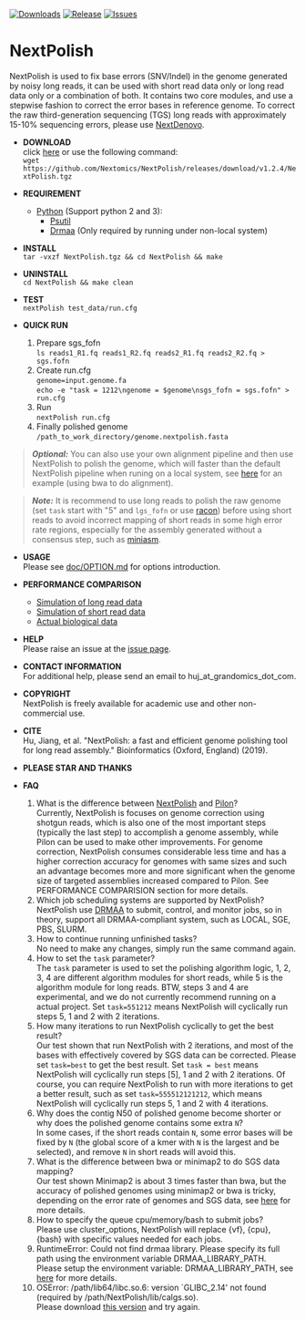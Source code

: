 [![Downloads](https://img.shields.io/github/downloads/Nextomics/NextPolish/total?logo=github)](https://github.com/Nextomics/NextPolish/releases/download/v1.2.4/NextPolish.tgz)
[![Release](https://img.shields.io/github/release/Nextomics/NextPolish.svg)](https://github.com/Nextomics/NextPolish/releases)
[![Issues](https://img.shields.io/github/issues/Nextomics/NextPolish.svg)](https://github.com/Nextomics/NextPolish/issues)

# NextPolish
NextPolish is used to fix base errors (SNV/Indel) in the genome generated by noisy long reads, it can be used with short read data only or long read data only or a combination of both. It contains two core modules, and use a stepwise fashion to correct the error bases in reference genome. To correct the raw third-generation sequencing (TGS) long reads with approximately 15-10% sequencing errors, please use [NextDenovo](https://github.com/Nextomics/NextDenovo).

* **DOWNLOAD**  
click [here](https://github.com/Nextomics/NextPolish/releases/download/v1.2.4/NextPolish.tgz) or use the following command:  
`wget https://github.com/Nextomics/NextPolish/releases/download/v1.2.4/NextPolish.tgz`  

* **REQUIREMENT**  
	* [Python](https://www.python.org/download/releases/) (Support python 2 and 3):
		* [Psutil](https://psutil.readthedocs.io/en/latest/)
		* [Drmaa](https://github.com/pygridtools/drmaa-python) (Only required by running under non-local system)

* **INSTALL**  
`tar -vxzf NextPolish.tgz && cd NextPolish && make`

* **UNINSTALL**  
`cd NextPolish && make clean`

* **TEST**  
	`nextPolish test_data/run.cfg`

* **QUICK RUN**  
	1. Prepare sgs_fofn  
	`ls reads1_R1.fq reads1_R2.fq reads2_R1.fq reads2_R2.fq > sgs.fofn`
	2. Create run.cfg  
	`genome=input.genome.fa`  
	`echo -e "task = 1212\ngenome = $genome\nsgs_fofn = sgs.fofn" > run.cfg`
	3. Run  
	`nextPolish run.cfg`
	4. Finally polished genome  
	`/path_to_work_directory/genome.nextpolish.fasta`  

>***Optional:*** You can also use your own alignment pipeline and then use NextPolish to polish the genome, which will faster than the default NextPolish pipeline when runing on a local system, see [here](./doc/bwa.sh) for an example (using bwa to do alignment).

>***Note:*** It is recommend to use long reads to polish the raw genome (set `task` start with "5" and `lgs_fofn` or use [racon](https://github.com/isovic/racon)) before using short reads to avoid incorrect mapping of short reads in some high error rate regions, especially for the assembly generated without a consensus step, such as [miniasm](https://github.com/lh3/miniasm).

* **USAGE**    
Please see [doc/OPTION.md](doc/OPTION.md) for options introduction.

* **PERFORMANCE COMPARISON**
	+ [Simulation of long read data](./doc/TEST3.md) 
	+ [Simulation of short read data](./doc/TEST1.md)
	+ [Actual biological data](./doc/TEST2.md)

* **HELP**   
Please raise an issue at the [issue page](https://github.com/Nextomics/NextPolish/issues/new/choose).

* **CONTACT INFORMATION**    
For additional help, please send an email to huj_at_grandomics_dot_com.

* **COPYRIGHT**    
NextPolish is freely available for academic use and other non-commercial use. 

* **CITE**    
Hu, Jiang, et al. "NextPolish: a fast and efficient genome polishing tool for long read assembly." Bioinformatics (Oxford, England) (2019).

* **PLEASE STAR AND THANKS**    

* **FAQ**  
	1. What is the difference between [NextPolish](https://github.com/Nextomics/NextPolish) and [Pilon](https://github.com/broadinstitute/pilon)?  
	Currently, NextPolish is focuses on genome correction using shotgun reads, which is also one of the most important steps (typically the last step) to accomplish a genome assembly, while Pilon can be used to make other improvements. For genome correction, NextPolish consumes considerable less time and has a higher correction accuracy for genomes with same sizes and such an advantage becomes more and more significant when the genome size of targeted assemblies increased compared to Pilon. See PERFORMANCE COMPARISION section for more details.
	2. Which job scheduling systems are supported by NextPolish?  
	NextPolish use [DRMAA](https://en.wikipedia.org/wiki/DRMAA) to submit, control, and monitor jobs, so in theory, support all DRMAA-compliant system, such as LOCAL, SGE, PBS, SLURM.
	3. How to continue running unfinished tasks?  
	No need to make any changes, simply run the same command again.
	4. How to set the `task` parameter?  
	The `task` parameter is used to set the polishing algorithm logic, 1, 2, 3, 4 are different algorithm modules for short reads, while 5 is the algorithm module for long reads. BTW, steps 3 and 4 are experimental, and we do not currently recommend running on a actual project. Set `task=551212` means NextPolish will cyclically run steps 5, 1 and 2 with 2 iterations. 
	5. How many iterations to run NextPolish cyclically to get the best result?  
	Our test shown that run NextPolish with 2 iterations, and most of the bases with effectively covered by SGS data can be corrected. Please set `task=best` to get the best result. Set `task = best` means NextPolish will cyclically run steps [5], 1 and 2 with 2 iterations. Of course, you can require NextPolish to run with more iterations to get a better result, such as set `task=555512121212`, which means NextPolish will cyclically run steps 5, 1 and 2 with 4 iterations.
	6. Why does the contig N50 of polished genome become shorter or why does the polished genome contains some extra `N`?  
	In some cases, if the short reads contain `N`, some error bases will be fixed by `N` (the global score of a kmer with `N` is the largest and be selected), and remove `N` in short reads will avoid this.  
	7. What is the difference between bwa or minimap2 to do SGS data mapping?  
	Our test shown Minimap2 is about 3 times faster than bwa, but the accuracy of polished genomes using minimap2 or bwa is tricky, depending on the error rate of genomes and SGS data, see [here](https://lh3.github.io/2018/04/02/minimap2-and-the-future-of-bwa) for more details.
	8. How to specify the queue cpu/memory/bash to submit jobs?  
	Please use cluster_options, NextPolish will replace {vf}, {cpu}, {bash} with specific values needed for each jobs.
	9. RuntimeError: Could not find drmaa library.  Please specify its full path using the environment variable DRMAA_LIBRARY_PATH.   
	Please setup the environment variable: DRMAA_LIBRARY_PATH, see [here](https://github.com/pygridtools/drmaa-python) for more details. 
	10. OSError: /path/lib64/libc.so.6: version `GLIBC_2.14' not found (required by /path/NextPolish/lib/calgs.so).  
	Please download [this version](https://github.com/Nextomics/NextPolish/releases/download/v1.2.4/NextPolish-CentOS6.9.tgz) and try again.
